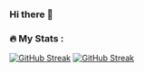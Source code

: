 ### Hi there 👋

<!--
**KostjaKlein/KostjaKlein** is a ✨ _special_ ✨ repository because its `README.md` (this file) appears on your GitHub profile.

Here are some ideas to get you started:

- 🔭 I’m currently working on ...
- 🌱 I’m currently learning ...
- 👯 I’m looking to collaborate on ...
- 🤔 I’m looking for help with ...
- 💬 Ask me about ...
- 📫 How to reach me: ...
- 😄 Pronouns: ...
- ⚡ Fun fact: ...
-->

### :fire: My Stats :
[![GitHub Streak](https://streak-stats.demolab.com?user=KostjaKlein&theme=tokyonight&mode=weekly)](https://git.io/streak-stats)
[![GitHub Streak](https://streak-stats.demolab.com/?user=KostjaKlein&mode=weekly)](https://git.io/streak-stats)
